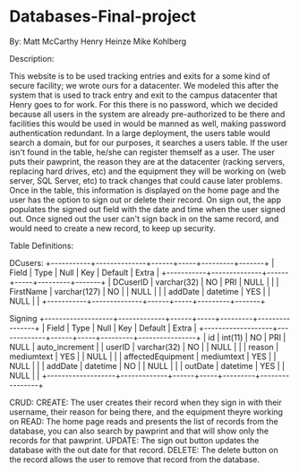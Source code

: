 # Databases-Final-project
By:
Matt McCarthy
Henry Heinze
Mike Kohlberg

Description:

This website is to be used tracking entries and exits for a some kind of secure facility; we wrote ours for a datacenter. We modeled this after the system that is used to track entry and exit to the campus datacenter that Henry goes to for work. For this there is no password, which we decided because all users in the system are already pre-authorized to be there and facilities this would be used in would be manned as well, making password authentication redundant. In a large deployment, the users table would search a domain, but for our purposes, it searches a users table. If the user isn't found in the table, he/she can register themself as a user. The user puts their pawprint, the reason they are at the datacenter (racking servers, replacing hard drives, etc) and the equipment they will be working on (web server, SQL Server, etc) to track changes that could cause later problems. Once in the table, this information is displayed on the home page and the user has the option to sign out or delete their record. On sign out, the app populates the signed out field with the date and time when the user signed out. Once signed out the user can't sign back in on the same record, and would need to create a new record, to keep up security.

Table Definitions:

DCusers:
+-----------+--------------+------+-----+---------+-------+
| Field     | Type         | Null | Key | Default | Extra |
+-----------+--------------+------+-----+---------+-------+
| DCuserID  | varchar(32)  | NO   | PRI | NULL    |       |
| FirstName | varchar(127) | NO   |     | NULL    |       |
| addDate   | datetime     | YES  |     | NULL    |       |
+-----------+--------------+------+-----+---------+-------+

Signing
+-------------------+-------------+------+-----+---------+----------------+
| Field             | Type        | Null | Key | Default | Extra          |
+-------------------+-------------+------+-----+---------+----------------+
| id                | int(11)     | NO   | PRI | NULL    | auto_increment |
| userID            | varchar(32) | NO   |     | NULL    |                |
| reason            | mediumtext  | YES  |     | NULL    |                |
| affectedEquipment | mediumtext  | YES  |     | NULL    |                |
| addDate           | datetime    | NO   |     | NULL    |                |
| outDate           | datetime    | YES  |     | NULL    |                |
+-------------------+-------------+------+-----+---------+----------------+

CRUD:
CREATE: The user creates their record when they sign in with their username, their reason for being there, and the equipment theyre working on
READ: The home page reads and presents the list of records from the database, you can also search by pawprint and that will show only the records for that pawprint.
UPDATE: The sign out button updates the database with the out date for that record.
DELETE: The delete button on the record allows the user to remove that record from the database.

